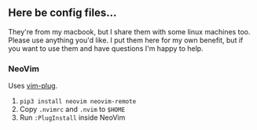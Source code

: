 Here be config files...
-----------------------

They're from my macbook, but I share them with some linux machines too. Please use anything you'd like. I put them here for my own benefit, but if you want to use them and have questions I'm happy to help.

### NeoVim

Uses [vim-plug](https://github.com/junegunn/vim-plug).

1. `pip3 install neovim neovim-remote`
2. Copy `.nvimrc` and `.nvim` to `$HOME`
3. Run `:PlugInstall` inside NeoVim
